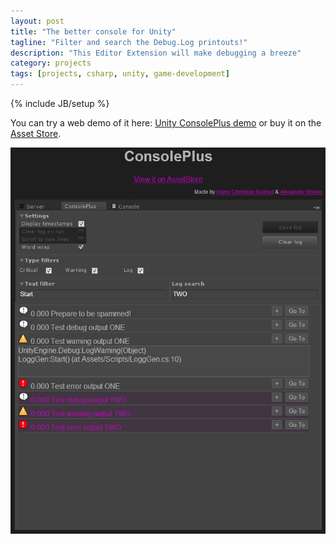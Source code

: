```yaml
---
layout: post
title: "The better console for Unity"
tagline: "Filter and search the Debug.Log printouts!"
description: "This Editor Extension will make debugging a breeze"
category: projects
tags: [projects, csharp, unity, game-development]
---
```

{% include JB/setup %}

You can try a web demo of it here: <a href="http://alexanderbrevig.github.com/UnityConsolePlusDemo/">Unity ConsolePlus demo</a> or buy it on the <a href="http://u3d.as/content/rox-indie/console-plus/3ti">Asset Store</a>.

<a href="http://alexanderbrevig.github.com/UnityConsolePlusDemo/">
<img src="/assets/images/screencaps/consoleplus.png">
</a>